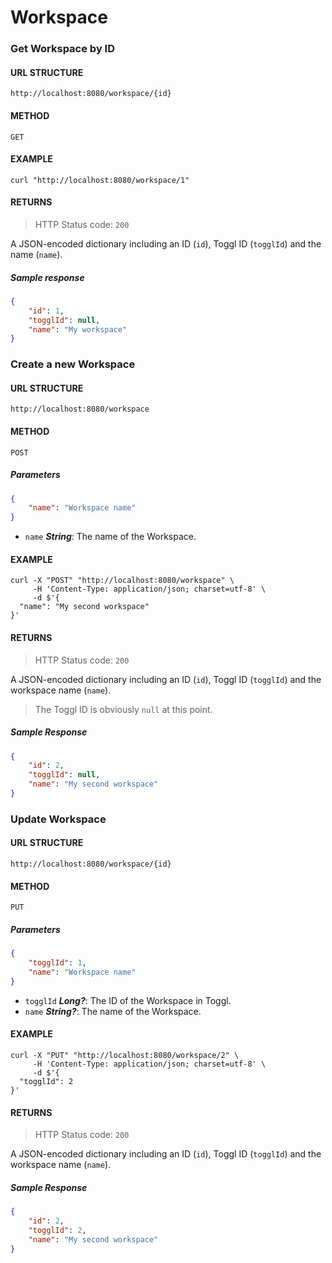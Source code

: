 # Workspace

### Get Workspace by ID
#### URL STRUCTURE
`http://localhost:8080/workspace/{id}`

#### METHOD
`GET`

#### EXAMPLE
```curl
curl "http://localhost:8080/workspace/1"
```

#### RETURNS
> HTTP Status code: `200`

A JSON-encoded dictionary including an ID (`id`), Toggl ID (`togglId`) and the name (`name`).

##### Sample response
```json
{
    "id": 1,
    "togglId": null,
    "name": "My workspace"
}
```

### Create a new Workspace
#### URL STRUCTURE
`http://localhost:8080/workspace`

#### METHOD
`POST`

##### Parameters
```json
{
    "name": "Workspace name"
}
```

- `name` _**String**_: The name of the Workspace.

#### EXAMPLE
```curl
curl -X "POST" "http://localhost:8080/workspace" \
     -H 'Content-Type: application/json; charset=utf-8' \
     -d $'{
  "name": "My second workspace"
}'
```

#### RETURNS
> HTTP Status code: `200`

A JSON-encoded dictionary including an ID (`id`), Toggl ID (`togglId`) and the workspace name (`name`).  
> The Toggl ID is obviously `null` at this point.

##### Sample Response
```json
{
    "id": 2,
    "togglId": null,
    "name": "My second workspace"
}
```

### Update Workspace
#### URL STRUCTURE
`http://localhost:8080/workspace/{id}`

#### METHOD
`PUT`

##### Parameters
```json
{
    "togglId": 1,
    "name": "Workspace name"
}
```

- `togglId` _**Long?**_: The ID of the Workspace in Toggl.
- `name` _**String?**_: The name of the Workspace.

#### EXAMPLE
```curl
curl -X "PUT" "http://localhost:8080/workspace/2" \
     -H 'Content-Type: application/json; charset=utf-8' \
     -d $'{
  "togglId": 2
}'
```

#### RETURNS
> HTTP Status code: `200`

A JSON-encoded dictionary including an ID (`id`), Toggl ID (`togglId`) and the workspace name (`name`).

##### Sample Response
```json
{
    "id": 2,
    "togglId": 2,
    "name": "My second workspace"
}
```
